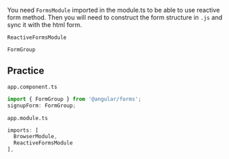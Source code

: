 You need `FormsModule` imported in the module.ts to be able to use reactive form method. Then you will need to construct the form structure in `.js` and sync it with the html form.

`ReactiveFormsModule`

`FormGroup`

## Practice

`app.component.ts`

```ts
import { FormGroup } from '@angular/forms';
signupForm: FormGroup;
```

`app.module.ts`

```ts
imports: [
  BrowserModule,
  ReactiveFormsModule
],
```
